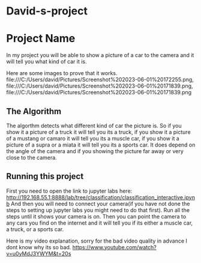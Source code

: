 # David-s-project
# Project Name
In my project you will be able to show a picture of a car to the camera and it will tell you what kind of car it is.

Here are some images to prove that it works.
file:///C:/Users/david/Pictures/Screenshot%202023-06-01%20172255.png,  file:///C:/Users/david/Pictures/Screenshot%202023-06-01%20171839.png,  file:///C:/Users/david/Pictures/Screenshot%202023-06-01%20171839.png
                             

## The Algorithm

The algorthm detects what different kind of car the picture is. So if you show it a picture of a truck it will tell you its a truck, if you show it a picture of a mustang or camaro it will tell you its a muscle car, if you show it a picture of a supra or a miata it will tell you its a sports car. It does depend on the angle of the camera and if you showing the picture far away or very close to the camera. 

## Running this project

First you need to open the link to jupyter labs here: http://192.168.55.1:8888/lab/tree/classification/classification_interactive.ipynb
And then you will need to connect your camera(if you have not done the steps to setting up jupyter labs you might need to do that first).
Run all the steps until it shows your camera is on.
Then you can point the camera to any cars you find on the internet and it will tell you if its either a muscle car, a truck, or a sports car.


Here is my video explanation, sorry for the bad video quality in advance I dont know why its so bad.
https://www.youtube.com/watch?v=u0yMdJ3YWYM&t=20s
